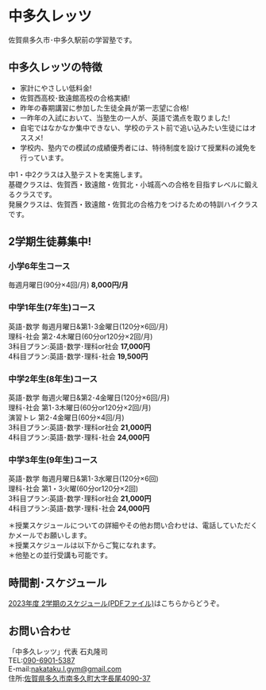 # 中多久レッツ
佐賀県多久市･中多久駅前の学習塾です。

## 中多久レッツの特徴
* 家計にやさしい低料金!
* 佐賀西高校･致遠館高校の合格実績!
* 昨年の春期講習に参加した生徒全員が第一志望に合格!
* 一昨年の入試において、当塾生の一人が、英語で満点を取りました!
* 自宅ではなかなか集中できない、学校のテスト前で追い込みたい生徒にはオススメ!
* 学校内、塾内での模試の成績優秀者には、特待制度を設けて授業料の減免を行っています。

中1・中2クラスは入塾テストを実施します。  
基礎クラスは、佐賀西・致遠館・佐賀北・小城高への合格を目指すレベルに鍛えるクラスです。  
発展クラスは、佐賀西・致遠館・佐賀北の合格力をつけるための特訓ハイクラスです。  

## 2学期生徒募集中!
### 小学6年生コース
毎週月曜日(90分×4回/月) **8,000円/月**  
### 中学1年生(7年生)コース
英語･数学 毎週月曜日&第1･3金曜日(120分×6回/月)  
理科･社会 第2･4木曜日(60分or120分×2回/月)  
3科目プラン:英語･数学･理科or社会 **17,000円**  
4科目プラン:英語･数学･理科･社会 **19,500円**
### 中学2年生(8年生)コース
英語･数学 毎週火曜日&第2･4金曜日(120分×6回/月)  
理科･社会 第1･3木曜日(60分or120分×2回/月)  
演習トレ 第2･4金曜日(60分×4回/月)  
3科目プラン:英語･数学･理科or社会 **21,000円**  
4科目プラン:英語･数学･理科･社会 **24,000円**
### 中学3年生(9年生)コース
英語･数学 毎週月曜日&第1･3水曜日(120分×6回)  
理科･社会 第1・3火曜(60分or120分×2回)  
3科目プラン:英語･数学･理科or社会 **21,000円**  
4科目プラン:英語･数学･理科･社会 **24,000円**  

＊授業スケジュールについての詳細やその他お問い合わせは、電話していただくかメールでお願いします。  
＊授業スケジュールは以下からご覧になれます。  
＊他塾との並行受講も可能です。  
## 時間割･スケジュール
[2023年度 2学期のスケジュール(PDFファイル)](https://www.nakataku-lets.net/pdf/2023_fall_schedule.pdf)はこちらからどうぞ。
## お問い合わせ
「中多久レッツ」代表 石丸隆司  
TEL:[090-6901-5387](tel:09069015387)  
E-mail:[nakataku.l.gym@gmail.com](mailto:nakataku.l.gym@gmail.com)  
住所:[佐賀県多久市南多久町大字長尾4090-37](https://goo.gl/maps/SBXw3DXjrVQrzeUv9)

